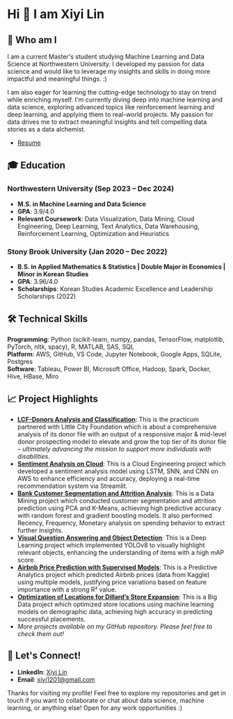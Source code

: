 # Hi 👋 I am Xiyi Lin

## 🌱 Who am I
I am a current Master's student studying Machine Learning and Data Science at Northwestern University. I developed my passion for data science and would like to leverage my insights and skills in doing more impactful and meaningful things. :) 

I am also eager for learning the cutting-edge technology to stay on trend while enriching myself. I'm currently diving deep into machine learning and data science, exploring advanced topics like reinforcement learning and deep learning, and applying them to real-world projects. My passion for data drives me to extract meaningful insights and tell compelling data stories as a data alchemist.

- [Resume](https://drive.google.com/file/d/1AJNorQIgyJ0waO-S2x6I6Bi1G7x-qOcl/view?usp=sharing)

## 🎓 Education

### Northwestern University (Sep 2023 – Dec 2024)
- **M.S. in Machine Learning and Data Science** 
- **GPA**: 3.9/4.0
- **Relevant Coursework**: Data Visualization, Data Mining, Cloud Engineering, Deep Learning, Text Analytics, Data Warehousing, Reinforcement Learning, Optimization and Heuristics

### Stony Brook University (Jan 2020 – Dec 2022)
- **B.S. in Applied Mathematics & Statistics | Double Major in Economics | Minor in Korean Studies** 
- **GPA**: 3.96/4.0
- **Scholarships**: Korean Studies Academic Excellence and Leadership Scholarships (2022)

## 🛠️ Technical Skills

**Programming**: Python (scikit-learn, numpy, pandas, TensorFlow, matplotlib, PyTorch, nltk, spacy), R, MATLAB, SAS, SQL  
**Platform**: AWS, GitHub, VS Code, Jupyter Notebook, Google Apps, SQLite, Postgres  
**Software**: Tableau, Power BI, Microsoft Office, Hadoop, Spark, Docker, Hive, HBase, Miro

## 📈 Project Highlights
- **[LCF-Donors Analysis and Classification](https://github.com/xiyi1201/LCF-Donors-Analysis-and-Classification)**: This is the practicum partnered with Little City Foundation which is about a comprehensive analysis of its donor file with an output of a responsive major & mid-level donor prospecting model to elevate and grow the top tier of its donor file – *ultimately advancing the mission to support more individuals with disabilities*.
- **[Sentiment Analysis on Cloud](https://github.com/xiyi1201/Sentiment-Analysis-on-Cloud)**: This is a Cloud Engineering project which developed a sentiment analysis model using LSTM, SNN, and CNN on AWS to enhance efficiency and accuracy, deploying a real-time recommendation system via Streamlit.
- **[Bank Customer Segmentation and Attrition Analysis](https://github.com/xiyi1201/Bank-Customer-Segmentation-and-Attrition-Analysis)**: This is a Data Mining project which conducted customer segmentation and attrition prediction using PCA and K-Means, achieving high predictive accuracy with random forest and gradient boosting models. It also performed Recency, Frequency, Monetary analysis on spending behavior to extract further insights.  
- **[Visual Question Answering and Object Detection](https://github.com/xiyi1201/Visual-Question-Answering-and-Object-Detection)**: This is a Deep Learning project which implemented YOLOv8 to visually highlight relevant objects, enhancing the understanding of items with a high mAP score.
- **[Airbnb Price Prediction with Supervised Models](https://github.com/xiyi1201/Airbnb-Price-Prediction-with-Supervised-Models)**: This is a Predictive Analytics project which predicted Airbnb prices (data from Kaggle) using multiple models, justifying price variations based on feature importance with a strong R² value.
- **[Optimization of Locations for Dillard’s Store Expansion](https://github.com/xiyi1201/Optimization-of-Locations-for-Dillards-Store-Expansion)**: This is a Big Data project which optimized store locations using machine learning models on demographic data, achieving high accuracy in predicting successful placements.
- *More projects available on my GitHub repository. Please feel free to check them out!*

## 💬 Let's Connect!
- **LinkedIn**: [Xiyi Lin](http://www.linkedin.com/in/xiyi-lin)
- **Email**: xiyi1201@gmail.com

Thanks for visiting my profile! Feel free to explore my repositories and get in touch if you want to collaborate or chat about data science, machine learning, or anything else! Open for any work opportunities :)
